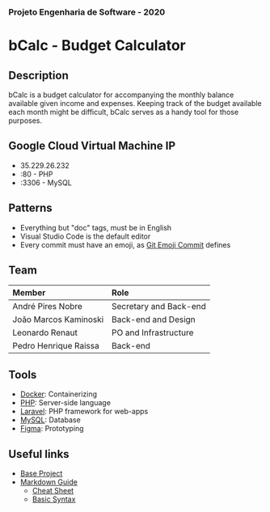 ### Projeto Engenharia de Software - 2020

# bCalc - Budget Calculator 
## Description
bCalc is a budget calculator for accompanying the monthly balance available given income and expenses.
Keeping track of the budget available each month might be difficult, bCalc serves as a handy tool for those purposes.

## Google Cloud Virtual Machine IP
- 35.229.26.232
- :80 - PHP
- :3306 - MySQL

## Patterns
- Everything but "doc" tags, must be in English
- Visual Studio Code is the default editor
- Every commit must have an emoji, as [Git Emoji Commit](https://marketplace.visualstudio.com/items?itemName=maixiaojie.git-emoji) defines

## Team
| Member | Role |
|:-----------------------|:------------------------| 
| André Pires Nobre | Secretary and Back-end |
| João Marcos Kaminoski | Back-end and Design |
| Leonardo Renaut | PO and Infrastructure |
| Pedro Henrique Raissa | Back-end |

## Tools
- [Docker](https://www.docker.com/): Containerizing
- [PHP](https://www.php.net/): Server-side language
- [Laravel](https://laravel.com/): PHP framework for web-apps
- [MySQL](https://www.mysql.com/): Database
- [Figma](https://www.figma.com): Prototyping

## Useful links
- [Base Project](https://github.com/ProfPetroski/ProjetoExemplo)
- [Markdown Guide](https://www.markdownguide.org/)
    - [Cheat Sheet](https://www.markdownguide.org/cheat-sheet/)
    - [Basic Syntax](https://www.markdownguide.org/basic-syntax/)
